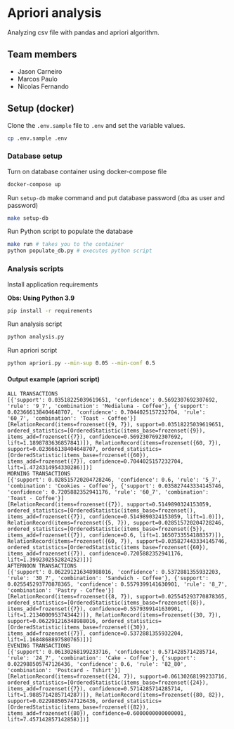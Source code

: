 # Apriori analysis

Analyzing csv file with pandas and apriori algorithm.

## Team members

- Jason Carneiro
- Marcos Paulo
- Nicolas Fernando

## Setup (docker)

Clone the `.env.sample` file to `.env` and set the variable values.

```bash
cp .env.sample .env
```

### Database setup

Turn on database container using docker-compose file

```bash
docker-compose up
```

Run `setup-db` make command and put database password (`dba` as user and password)

```bash
make setup-db
```

Run Python script to populate the database

```bash
make run # takes you to the container
python populate_db.py # executes python script
```

### Analysis scripts

Install application requirements

**Obs: Using Python 3.9**

```bash
pip install -r requirements
```

Run analysis script

```bash
python analysis.py
```

Run apriori script

```bash
python apriori.py --min-sup 0.05 --min-conf 0.5
```

#### Output example (apriori script)

```text
ALL TRANSACTIONS
[{'support': 0.03518225039619651, 'confidence': 0.5692307692307692, 'rule': '9_7', 'combination': 'Medialuna - Coffee'}, {'support': 0.023666138404648707, 'confidence': 0.7044025157232704, 'rule': '60_7', 'combination': 'Toast - Coffee'}]
[RelationRecord(items=frozenset({9, 7}), support=0.03518225039619651, ordered_statistics=[OrderedStatistic(items_base=frozenset({9}), items_add=frozenset({7}), confidence=0.5692307692307692, lift=1.1898783636857841)]), RelationRecord(items=frozenset({60, 7}), support=0.023666138404648707, ordered_statistics=[OrderedStatistic(items_base=frozenset({60}), items_add=frozenset({7}), confidence=0.7044025157232704, lift=1.4724314954330286)])]
MORNING TRANSACTIONS
[{'support': 0.028515720204728246, 'confidence': 0.6, 'rule': '5_7', 'combination': 'Cookies - Coffee'}, {'support': 0.035827443334145746, 'confidence': 0.7205882352941176, 'rule': '60_7', 'combination': 'Toast - Coffee'}]
[RelationRecord(items=frozenset({7}), support=0.5149890324153059, ordered_statistics=[OrderedStatistic(items_base=frozenset(), items_add=frozenset({7}), confidence=0.5149890324153059, lift=1.0)]), RelationRecord(items=frozenset({5, 7}), support=0.028515720204728246, ordered_statistics=[OrderedStatistic(items_base=frozenset({5}), items_add=frozenset({7}), confidence=0.6, lift=1.1650733554188357)]), RelationRecord(items=frozenset({60, 7}), support=0.035827443334145746, ordered_statistics=[OrderedStatistic(items_base=frozenset({60}), items_add=frozenset({7}), confidence=0.7205882352941176, lift=1.3992302552824252)])]
AFTERNOON TRANSACTIONS
[{'support': 0.062291216348988016, 'confidence': 0.5372881355932203, 'rule': '30_7', 'combination': 'Sandwich - Coffee'}, {'support': 0.025545293770878365, 'confidence': 0.5579399141630901, 'rule': '8_7', 'combination': 'Pastry - Coffee'}]
[RelationRecord(items=frozenset({8, 7}), support=0.025545293770878365, ordered_statistics=[OrderedStatistic(items_base=frozenset({8}), items_add=frozenset({7}), confidence=0.5579399141630901, lift=1.2134000953743442)]), RelationRecord(items=frozenset({30, 7}), support=0.062291216348988016, ordered_statistics=[OrderedStatistic(items_base=frozenset({30}), items_add=frozenset({7}), confidence=0.5372881355932204, lift=1.1684868897580765)])]
EVENING TRANSACTIONS
[{'support': 0.06130268199233716, 'confidence': 0.5714285714285714, 'rule': '24_7', 'combination': 'Cake - Coffee'}, {'support': 0.022988505747126436, 'confidence': 0.6, 'rule': '82_80', 'combination': 'Postcard - Tshirt'}]
[RelationRecord(items=frozenset({24, 7}), support=0.06130268199233716, ordered_statistics=[OrderedStatistic(items_base=frozenset({24}), items_add=frozenset({7}), confidence=0.5714285714285714, lift=1.9885714285714287)]), RelationRecord(items=frozenset({80, 82}), support=0.022988505747126436, ordered_statistics=[OrderedStatistic(items_base=frozenset({82}), items_add=frozenset({80}), confidence=0.6000000000000001, lift=7.457142857142858)])]

```
